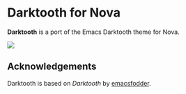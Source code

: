 # Darktooth for Nova

**Darktooth** is a port of the Emacs Darktooth theme for Nova.

![](https://nova.app/images/en/dark/editor.png)

## Acknowledgements

Darktooth is based on _Darktooth_ by [emacsfodder](https://github.com/emacsfodder/emacs-theme-darktooth).
